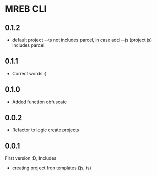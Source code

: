 # MREB CLI

## 0.1.2

- default project --ts not includes parcel, in case add --js (project js) includes parcel.

## 0.1.1

- Correct words :)

## 0.1.0

- Added function obfuscate

## 0.0.2

- Refactor to logic create projects

## 0.0.1

First version :D, Includes

- creating project fron templates (js, ts)
